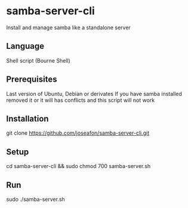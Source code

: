 # samba-server-cli
Install and manage samba like a standalone server

## Language
Shell script (Bourne Shell)

## Prerequisites
Last version of Ubuntu, Debian or derivates
If you have samba installed removed it or it will has conflicts and this script will  not work

## Installation
git clone https://github.com/joseafon/samba-server-cli.git

## Setup
cd samba-server-cli && sudo chmod 700 samba-server.sh

## Run
sudo ./samba-server.sh
